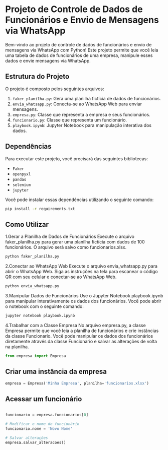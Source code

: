 # Projeto de Controle de Dados de Funcionários e Envio de Mensagens via WhatsApp

Bem-vindo ao projeto de controle de dados de funcionários e envio de mensagens via WhatsApp com Python! Este projeto permite que você leia uma tabela de dados de funcionários de uma empresa, manipule esses dados e envie mensagens via WhatsApp.

## Estrutura do Projeto

O projeto é composto pelos seguintes arquivos:

1. `faker_planilha.py`: Gera uma planilha fictícia de dados de funcionários.
2. `envia_whatsapp.py`: Conecta-se ao WhatsApp Web para enviar mensagens.
3. `empresa.py`: Classe que representa a empresa e seus funcionários.
4. `funcionario.py`: Classe que representa um funcionário.
5. `playbook.ipynb`: Jupyter Notebook para manipulação interativa dos dados.

## Dependências

Para executar este projeto, você precisará das seguintes bibliotecas:

- `Faker`
- `openpyxl`
- `pandas`
- `selenium`
- `jupyter`

Você pode instalar essas dependências utilizando o seguinte comando:

```bash
pip install -r requirements.txt
```

## Como Utilizar

1.Gerar a Planilha de Dados de Funcionários
Execute o arquivo faker_planilha.py para gerar uma planilha fictícia com dados de 100 funcionários. O arquivo será salvo como funcionarios.xlsx.

```bash
python faker_planilha.py
```

2.Conectar ao WhatsApp Web
Execute o arquivo envia_whatsapp.py para abrir o WhatsApp Web. Siga as instruções na tela para escanear o código QR com seu celular e conectar-se ao WhatsApp Web.

```bash
python envia_whatsapp.py
```

3.Manipular Dados de Funcionários
Use o Jupyter Notebook playbook.ipynb para manipular interativamente os dados dos funcionários. Você pode abrir o notebook com o seguinte comando:

```bash
jupyter notebook playbook.ipynb
```

4.Trabalhar com a Classe Empresa
No arquivo empresa.py, a classe Empresa permite que você leia a planilha de funcionários e crie instâncias da classe Funcionario. Você pode manipular os dados dos funcionários diretamente através da classe Funcionario e salvar as alterações de volta na planilha.

```python
from empresa import Empresa
```

## Criar uma instância da empresa

```python
empresa = Empresa('Minha Empresa', planilha='funcionarios.xlsx')
```

## Acessar um funcionário

```python

funcionario = empresa.funcionarios[0]

# Modificar o nome do funcionário
funcionario.nome = 'Novo Nome'

# Salvar alterações
empresa.salvar_alteracoes()
```
